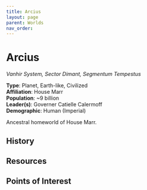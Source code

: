 ```yaml
---
title: Arcius
layout: page
parent: Worlds
nav_order: 
---
```


# Arcius
*Vanhir System, Sector Dimant, Segmentum Tempestus*

**Type**: Planet, Earth-like, Civilized  
**Affiliation**: House Marr  
**Population**: ~9 billion  
**Leader(s)**: Governer Catielle Calermoff  
**Demographic**: Human (Imperial)  

Ancestral homeworld of House Marr.

## History


## Resources


## Points of Interest
